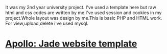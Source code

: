It was my 2nd year university project.
I've used a template here but raw html and css codes are written by me.I've used session and cookies in my project.Whole layout was design by me.This is basic PHP and HTML work.
For view,upload,delete i've used mysql.






# [Apollo: Jade website template](http://buckymaler.com/featured-work/apollo)

